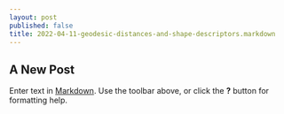 ```yaml
---
layout: post
published: false
title: 2022-04-11-geodesic-distances-and-shape-descriptors.markdown
---
```

## A New Post

Enter text in [Markdown](http://daringfireball.net/projects/markdown/). Use the toolbar above, or click the **?** button for formatting help.
